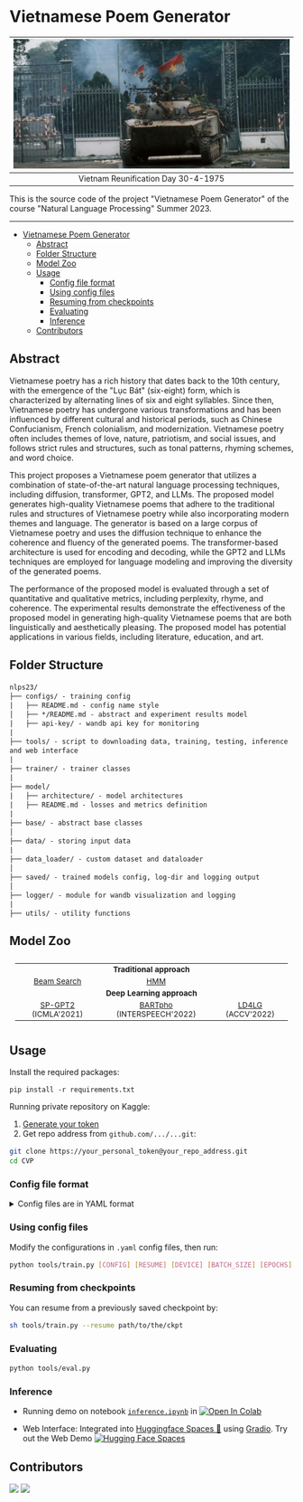# Vietnamese Poem Generator
| ![Vietnam Reunification Day 30-4-1975](https://github.com/tuanlda78202/nlps23/blob/main/utils/assets/saigon.jpeg) |
| :---------------------------------------------------------------------------------------------------------: |
|                                     Vietnam Reunification Day 30-4-1975                                     |

This is the source code of the project "Vietnamese Poem Generator" of the course "Natural Language Processing" Summer 2023.

---
- [Vietnamese Poem Generator](#vietnamese-poem-generator)
  - [Abstract](#abstract)
  - [Folder Structure](#folder-structure)
  - [Model Zoo](#model-zoo)
  - [Usage](#usage)
    - [Config file format](#config-file-format)
    - [Using config files](#using-config-files)
    - [Resuming from checkpoints](#resuming-from-checkpoints)
    - [Evaluating](#evaluating)
    - [Inference](#inference)
  - [Contributors](#contributors)
## Abstract 
Vietnamese poetry has a rich history that dates back to the 10th century, with the emergence of the "Lục Bát" (six-eight) form, which is characterized by alternating lines of six and eight syllables. Since then, Vietnamese poetry has undergone various transformations and has been influenced by different cultural and historical periods, such as Chinese Confucianism, French colonialism, and modernization. Vietnamese poetry often includes themes of love, nature, patriotism, and social issues, and follows strict rules and structures, such as tonal patterns, rhyming schemes, and word choice.

This project proposes a Vietnamese poem generator that utilizes a combination of state-of-the-art natural language processing techniques, including diffusion, transformer, GPT2, and LLMs. The proposed model generates high-quality Vietnamese poems that adhere to the traditional rules and structures of Vietnamese poetry while also incorporating modern themes and language. The generator is based on a large corpus of Vietnamese poetry and uses the diffusion technique to enhance the coherence and fluency of the generated poems. The transformer-based architecture is used for encoding and decoding, while the GPT2 and LLMs techniques are employed for language modeling and improving the diversity of the generated poems. 

The performance of the proposed model is evaluated through a set of quantitative and qualitative metrics, including perplexity, rhyme, and coherence. The experimental results demonstrate the effectiveness of the proposed model in generating high-quality Vietnamese poems that are both linguistically and aesthetically pleasing. The proposed model has potential applications in various fields, including literature, education, and art.

## Folder Structure

```
nlps23/
├── configs/ - training config
|   ├── README.md - config name style
│   ├── */README.md - abstract and experiment results model
|   ├── api-key/ - wandb api key for monitoring
|
├── tools/ - script to downloading data, training, testing, inference and web interface
|
├── trainer/ - trainer classes 
|
├── model/ 
|   ├── architecture/ - model architectures
|   ├── README.md - losses and metrics definition
|
├── base/ - abstract base classes
│   
├── data/ - storing input data
|
├── data_loader/ - custom dataset and dataloader
│
├── saved/ - trained models config, log-dir and logging output
│
├── logger/ - module for wandb visualization and logging
|
├── utils/ - utility functions
```
## Model Zoo 
<summary></summary>

<table style="margin-left:auto;margin-right:auto;font-size:1.4vw;padding:10px 10px;text-align:center;vertical-align:center;">
  <tr>
    <td colspan="5" style="font-weight:bold;">Traditional approach</td>
  </tr>
  <tr>
    <td><a href="https://github.com/tuanlda78202/nlps23/blob/main/configs/beam/README.md">Beam Search</a></td>
    <td><a href="https://github.com/tuanlda78202/nlps23/blob/main/configs/hmm/README.md">HMM</a></td>
  </tr>


  <tr>
    <td colspan="5" style="font-weight:bold;">Deep Learning approach</td>
  </tr>
  <tr>
    <td><a href="https://github.com/tuanlda78202/nlps23/blob/main/configs/spgpt2/README.md">SP-GPT2</a> (ICMLA'2021)</td>
    <td><a href="https://github.com/tuanlda78202/nlps23/blob/main/configs/bartpho/README.md">BARTpho</a> (INTERSPEECH'2022)</td>
    <td><a href="https://github.com/tuanlda78202/nlps23/blob/main/configs/ld4lg/README.md">LD4LG</a> (ACCV'2022)</td>
  </tr>

</table>

## Usage

Install the required packages:

```
pip install -r requirements.txt
```
<!-- pipreqs for get requirements.txt -->

Running private repository on Kaggle:
1. [Generate your token](https://github.com/settings/tokens)
2. Get repo address from `github.com/.../...git`: 
```bash
git clone https://your_personal_token@your_repo_address.git
cd CVP
```
### Config file format

<details>
<summary>Config files are in YAML format</summary>

```yaml
name: U2NetFull_scratch_1gpu-bs4_KNC_size320x320

n_gpu: 1

arch:
  type: u2net_full
  args: {}

data_loader:
  type: KNC_DataLoader
  args:
    batch_size: 4
    shuffle: true
    num_workers: 1
    validation_split: 0.1
    output_size: 320
    crop_size: 288

optimizer:
  type: Adam
  args:
    lr: 0.001
    weight_decay: 0
    eps: 1.e-8
    betas:
      - 0.9
      - 0.999

loss: multi_bce_fusion

metrics:
  - mae
  - sm

lr_scheduler:
  type: StepLR
  args:
    step_size: 50
    gamma: 0.1

trainer:
  type: Trainer

  epochs: 1000
  save_dir: saved/
  save_period: 10
  verbosity: 1

  visual_tool: wandb
  project: cvps23
  name: U2NetLite_scratch_1gpu-bs4_KNC_size320x320

  # Edit *username for tracking WandB multi-accounts
  api_key_file: ./configs/api-key/tuanlda78202
  entity: tuanlda78202
  
test:
  save_dir: saved/generated
  n_sample: 1000
  batch_size: 32
```

</details>

### Using config files
Modify the configurations in `.yaml` config files, then run:

```bash
python tools/train.py [CONFIG] [RESUME] [DEVICE] [BATCH_SIZE] [EPOCHS]
```

### Resuming from checkpoints
You can resume from a previously saved checkpoint by:

```bash
sh tools/train.py --resume path/to/the/ckpt
```

### Evaluating
```bash
python tools/eval.py
```

### Inference 
- Running demo on notebook [`inference.ipynb`](https://github.com/tuanlda78202/cvps23/blob/main/tools/inference.ipynb) in [![Open In Colab](https://colab.research.google.com/assets/colab-badge.svg)](https://colab.research.google.com/github/tuanlda78202/CVP/)

- Web Interface: Integrated into [Huggingface Spaces 🤗](https://huggingface.co/spaces) using [Gradio](https://github.com/gradio-app/gradio). Try out the Web Demo [![Hugging Face Spaces](https://img.shields.io/badge/%F0%9F%A4%97%20Hugging%20Face-Spaces-blue)](https://huggingface.co/spaces/doevent/dis-background-removal) <br> 


## Contributors 
<!-- https://contrib.rocks/preview?repo=tuanlda78202%2FCVP -->

<a href="https://github.com/tuanlda78202/CVP/graphs/contributors">
<img src="https://contrib.rocks/image?repo=tuanlda78202/CVP" /></a>
<a href="https://github.com/tuanlda78202/CVP/graphs/contributors">
  <img src="https://contrib.rocks/image?repo=tuanlda78202/CVP" />
</a>
